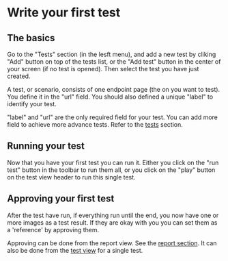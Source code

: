 # Write your first test

## The basics

Go to the "Tests" section (in the lesft menu), and add a new test by cliking "Add" button on top of the tests list, or the "Add test" button in the center of your screen (if no test is opened). Then select the test you have just created.

A test, or scenario, consists of one endpoint page (the on you want to test). You define it in the "url" field. You should also defined a unique "label" to identify your test.

"label" and "url" are the only required field for your test. You can add more field to achieve more advance tests. Refer to the [tests](/guide/test-view) section.

## Running your test

Now that you have your first test you can run it. Either you click on the "run test" button in the toolbar to run them all, or you click on the "play" button on the test view header to run this single test.

## Approving your first test

After the test have run, if everything run until the end, you now have one or more images as a test result. If they are okay with you you can set them as a 'reference' by approving them.

Approving can be done from the report view. See the [report section](/guide/report). It can also be done from the [test view](/guide/test-view) for a single test.